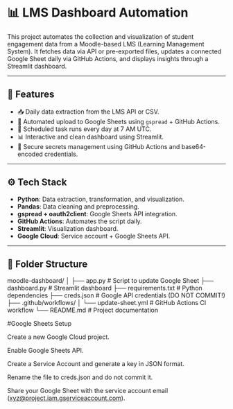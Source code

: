 # 📊 LMS Dashboard Automation

This project automates the collection and visualization of student engagement data from a Moodle-based LMS (Learning Management System). It fetches data via API or pre-exported files, updates a connected Google Sheet daily via GitHub Actions, and displays insights through a Streamlit dashboard.

---

## 🚀 Features

- 📥 Daily data extraction from the LMS API or CSV.
- 🔄 Automated upload to Google Sheets using `gspread` + GitHub Actions.
- 📅 Scheduled task runs every day at 7 AM UTC.
- 📊 Interactive and clean dashboard using Streamlit.
- 🔐 Secure secrets management using GitHub Actions and base64-encoded credentials.

---

## ⚙️ Tech Stack

- **Python**: Data extraction, transformation, and visualization.
- **Pandas**: Data cleaning and preprocessing.
- **gspread + oauth2client**: Google Sheets API integration.
- **GitHub Actions**: Automates the script daily.
- **Streamlit**: Visualization dashboard.
- **Google Cloud**: Service account + Google Sheets API.

---

## 📁 Folder Structure

moodle-dashboard/
│
├── app.py # Script to update Google Sheet
├── dashboard.py # Streamlit dashboard
├── requirements.txt # Python dependencies
├── creds.json # Google API credentials (DO NOT COMMIT!)
├── .github/workflows/
│ └── update-sheet.yml # GitHub Actions CI workflow
└── README.md # Project documentation

#Google Sheets Setup

Create a new Google Cloud project.

Enable Google Sheets API.

Create a Service Account and generate a key in JSON format.

Rename the file to creds.json and do not commit it.

Share your Google Sheet with the service account email (xyz@project.iam.gserviceaccount.com).



